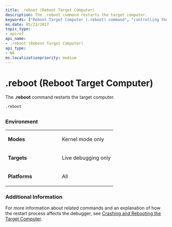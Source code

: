 ```yaml
---
title: .reboot (Reboot Target Computer)
description: The .reboot command restarts the target computer.
keywords: ["Reboot Target Computer (.reboot) command", "controlling the target, Reboot Target Computer (.reboot) command", ".reboot (Reboot Target Computer) Windows Debugging"]
ms.date: 05/23/2017
topic_type:
- apiref
api_name:
- .reboot (Reboot Target Computer)
api_type:
- NA
ms.localizationpriority: medium
---
```


# .reboot (Reboot Target Computer)


The **.reboot** command restarts the target computer.

```dbgcmd
.reboot
```

## <span id="ddk_meta_reboot_target_computer_dbg"></span><span id="DDK_META_REBOOT_TARGET_COMPUTER_DBG"></span>


### <span id="Environment"></span><span id="environment"></span><span id="ENVIRONMENT"></span>Environment

<table>
<colgroup>
<col width="50%" />
<col width="50%" />
</colgroup>
<tbody>
<tr class="odd">
<td align="left"><p><strong>Modes</strong></p></td>
<td align="left"><p>Kernel mode only</p></td>
</tr>
<tr class="even">
<td align="left"><p><strong>Targets</strong></p></td>
<td align="left"><p>Live debugging only</p></td>
</tr>
<tr class="odd">
<td align="left"><p><strong>Platforms</strong></p></td>
<td align="left"><p>All</p></td>
</tr>
</tbody>
</table>

 

### <span id="Additional_Information"></span><span id="additional_information"></span><span id="ADDITIONAL_INFORMATION"></span>Additional Information

For more information about related commands and an explanation of how the restart process affects the debugger, see [Crashing and Rebooting the Target Computer](crashing-and-rebooting-the-target-computer.md).

 

 





